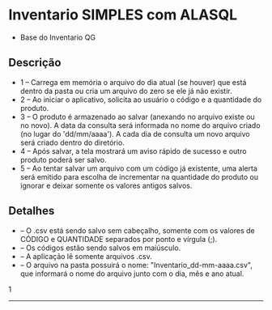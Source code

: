 # **Inventario SIMPLES com ALASQL** #

- Base do Inventario QG


##  **Descrição**  ##

* 1 – Carrega em memória o arquivo do dia atual (se houver) que está dentro da pasta ou cria um arquivo do zero se ele já não existir.
* 2 – Ao iniciar o aplicativo, solicita ao usuário o código e a quantidade do produto.
* 3 – O produto é armazenado ao salvar (anexando no arquivo existe ou no novo). A data da consulta será informada no nome do arquivo criado (no lugar do 'dd/mm/aaaa'). A cada dia de consulta um novo arquivo será criado dentro do diretório.
* 4 – Após salvar, a tela mostrará um aviso rápido de sucesso e outro produto poderá ser salvo.
* 5 – Ao tentar salvar um arquivo com um código já existente, uma alerta será emitido para escolha de incrementar na quantidade do produto ou ignorar e deixar somente os valores antigos salvos.


##  **Detalhes**  ##

* – O .csv está sendo salvo sem cabeçalho, somente com os valores de CÓDIGO e QUANTIDADE separados por ponto e vírgula (;).
* – Os códigos estão sendo salvos em maiúsculo.
* – A aplicação lê somente arquivos .csv.
* – O arquivo na pasta possuirá o nome: "Inventario_dd-mm-aaaa.csv", que informará o nome do arquivo junto com o dia, mês e ano atual.


1

--------------------------------------------------------------
